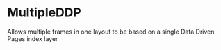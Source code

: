 # MultipleDDP
Allows multiple frames in one layout to be based on a single Data Driven Pages index layer
